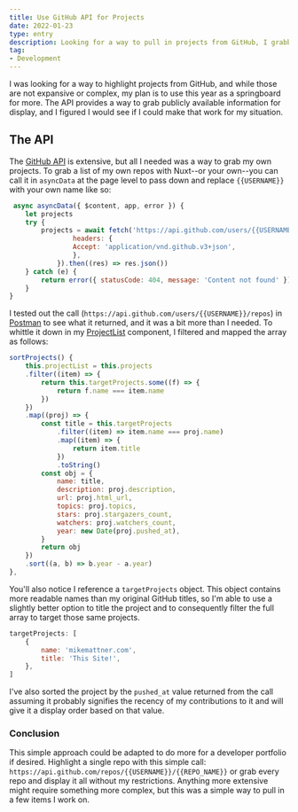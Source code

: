 ```yaml
---
title: Use GitHub API for Projects
date: 2022-01-23
type: entry
description: Looking for a way to pull in projects from GitHub, I grabbed all repos with the GitHub API and sorted by what I needed.
tag:
- Development
---
```


I was looking for a way to highlight projects from GitHub, and while those are not expansive or complex, my plan is to use this year as a springboard for more. The API provides a way to grab publicly available information for display, and I figured I would see if I could make that work for my situation.

## The API

The [GitHub API](https://docs.github.com/en/rest) is extensive, but all I needed was a way to grab my own projects. To grab a list of my own repos with Nuxt--or your own--you can call it in `asyncData` at the page level to pass down and replace `{{USERNAME}}` with your own name like so:

```javascript
 async asyncData({ $content, app, error }) {
    let projects
    try {
        projects = await fetch('https://api.github.com/users/{{USERNAME}}/repos', {
                headers: {
                Accept: 'application/vnd.github.v3+json',
                },
            }).then((res) => res.json())
    } catch (e) {
        return error({ statusCode: 404, message: 'Content not found' })
    }
}
```

I tested out the call (`https://api.github.com/users/{{USERNAME}}/repos`) in [Postman](https://www.postman.com/) to see what it returned, and it was a bit more than I needed. To whittle it down in my [ProjectList](https://github.com/mikemattner/mikemattner.com/blob/main/components/projects/ProjectList.vue) component, I filtered and mapped the array as follows:

```javascript
sortProjects() {
    this.projectList = this.projects
    .filter((item) => {
        return this.targetProjects.some((f) => {
            return f.name === item.name
        })
    })
    .map((proj) => {
        const title = this.targetProjects
            .filter((item) => item.name === proj.name)
            .map((item) => {
                return item.title
            })
            .toString()
        const obj = {
            name: title,
            description: proj.description,
            url: proj.html_url,
            topics: proj.topics,
            stars: proj.stargazers_count,
            watchers: proj.watchers_count,
            year: new Date(proj.pushed_at),
        }
        return obj
    })
    .sort((a, b) => b.year - a.year)
},
```

You'll also notice I reference a `targetProjects` object. This object contains more readable names than my original GitHub titles, so I'm able to use a slightly better option to title the project and to consequently filter the full array to target those same projects.

```javascript
targetProjects: [
    {
        name: 'mikemattner.com',
        title: 'This Site!',
    },
]
```

I've also sorted the project by the `pushed_at` value returned from the call assuming it probably signifies the recency of my contributions to it and will give it a display order based on that value.

### Conclusion

This simple approach could be adapted to do more for a developer portfolio if desired. Highlight a single repo with this simple call: `https://api.github.com/repos/{{USERNAME}}/{{REPO_NAME}}` or grab every repo and display it all without my restrictions. Anything more extensive might require something more complex, but this was a simple way to pull in a few items I work on.
